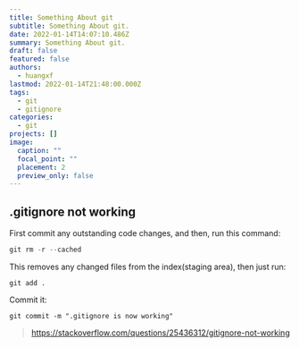```yaml
---
title: Something About git
subtitle: Something About git.
date: 2022-01-14T14:07:10.486Z
summary: Something About git.
draft: false
featured: false
authors:
  - huangxf
lastmod: 2022-01-14T21:48:00.000Z
tags:
  - git
  - gitignore
categories:
  - git
projects: []
image:
  caption: ""
  focal_point: ""
  placement: 2
  preview_only: false
---
```


## .gitignore not working

First commit any outstanding code changes, and then, run this command:

```python
git rm -r --cached
```

This removes any changed files from the index(staging area), then just run:

```
git add .
```

Commit it:

```
git commit -m ".gitignore is now working"
```

> https://stackoverflow.com/questions/25436312/gitignore-not-working


